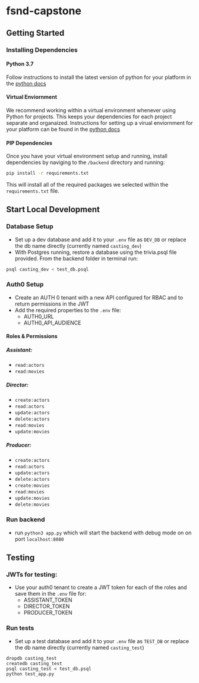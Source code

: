 # fsnd-capstone

## Getting Started

### Installing Dependencies

#### Python 3.7

Follow instructions to install the latest version of python for your platform in the [python docs](https://docs.python.org/3/using/unix.html#getting-and-installing-the-latest-version-of-python)

#### Virtual Enviornment

We recommend working within a virtual environment whenever using Python for projects. This keeps your dependencies for each project separate and organaized. Instructions for setting up a virual enviornment for your platform can be found in the [python docs](https://packaging.python.org/guides/installing-using-pip-and-virtual-environments/)

#### PIP Dependencies

Once you have your virtual environment setup and running, install dependencies by naviging to the `/backend` directory and running:

```bash
pip install -r requirements.txt
```

This will install all of the required packages we selected within the `requirements.txt` file.

## Start Local Development
### Database Setup
- Set up a dev database and add it to your `.env` file as `DEV_DB` or replace the db name directly (currently named `casting_dev`)
- With Postgres running, restore a database using the trivia.psql file provided. From the backend folder in terminal run:

```bash
psql casting_dev < test_db.psql
```
### Auth0 Setup
- Create an AUTH 0 tenant with a new API configured for RBAC and to return permissions in the JWT
- Add the required properties to the `.env` file:
  - AUTH0_URL
  - AUTH0_API_AUDIENCE
#### Roles & Permissions
##### Assistant:
- `read:actors`
- `read:movies`
##### Director:
- `create:actors`
- `read:actors`
- `update:actors`
- `delete:actors`
- `read:movies`
- `update:movies`
##### Producer:
- `create:actors`
- `read:actors`
- `update:actors`
- `delete:actors`
- `create:movies`
- `read:movies`
- `update:movies`
- `delete:movies`
### Run backend
- run `python3 app.py` which will start the backend with debug mode on on port `localhost:8080`
## Testing
### JWTs for testing:
- Use your auth0 tenant to create a JWT token for each of the roles and save them in the `.env` file for:
  - ASSISTANT_TOKEN
  - DIRECTOR_TOKEN
  - PRODUCER_TOKEN
### Run tests
- Set up a test database and add it to your `.env` file as `TEST_DB` or replace the db name directly (currently named `casting_test`)

```
dropdb casting_test
createdb casting_test
psql casting_test < test_db.psql
python test_app.py
```
